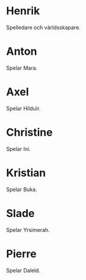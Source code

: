 <!-- TITLE: Spelare -->
# Henrik

Spelledare och världsskapare.

# Anton

Spelar Mara.

# Axel

Spelar Hilduïr.

# Christine

Spelar Ini.

# Kristian

Spelar Buka.

# Slade

Spelar Yrsimerah.

# Pierre

Spelar Daleld.
